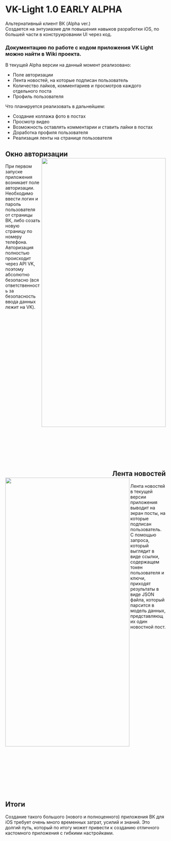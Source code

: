 # VK-Light 1.0 EARLY ALPHA


Альтернативный клиент ВК (Alpha ver.)
<br>Создается на энтузиазме для повышения навыков разработки iOS, по большей части в конструировании UI через код.

<h3>Документацию по работе с кодом приложения VK Light можно найти в Wiki проекта.</h3>
В текущей Alpha версии на данный момент реализовано:

- Поле авторизации
- Лента новостей, на которые подписан пользователь
- Количество лайков, комментариев и просмотров каждого отдельного поста
- Профиль пользователя

Что планируется реализовать в дальнейшем:
- Создание коллажа фото в постах
- Просмотр видео
- Возможность оставлять комментарии и ставить лайки в постах
- Доработка профиля пользователя
- Реализация ленты на странице пользователя

<h2>Окно авторизации
<a><img src="https://user-images.githubusercontent.com/45755611/138056639-777b5ea6-61ba-46f6-9614-cb8e79f14681.png" align="right" height="844" width="390" ></a></h2>
При первом запуске приложения возникает поле авторизации. Необходимо ввести логин и пароль пользователя от страницы ВК, либо созать новую страницу по номеру телефона. Авторизация полностью происходит через API VK, поэтому абсолютно безопасно (вся ответственность за безопасность ввода данных лежит на VK).

<br><br><br><br><br><br><br><br><br><br><br><br><br><br><br><br><br><br><br><br><br><br><br><br><br><br><br>
<h2 align="right">Лента новостей
<a><img src="https://user-images.githubusercontent.com/45755611/138098501-b505b1d0-8282-4b42-8869-68f9f70a8d93.png" align="left" height="844" width="390" ></a></h2>
Лента новостей в текущей версии приложения выводит на экран посты, на которые подписан пользователь. С помощью запроса, который выглядит в виде ссылки, содержащем токен пользователя и ключи, приходят результаты в виде JSON файла, который парсится в модель данных, представляющих один новостной пост.
<br><br><br><br><br><br><br><br><br><br><br><br><br><br><br><br><br><br><br><br><br><br><br><br><br><br><br><br>

<br><br><h2>Итоги</h2>
Создание такого большого (нового и полноценного) приложения ВК для iOS требует очень много временных затрат, усилий и знаний. Это долгий путь, который по итогу может привести к созданию отличного кастомного приложения с гибкими настройками.
